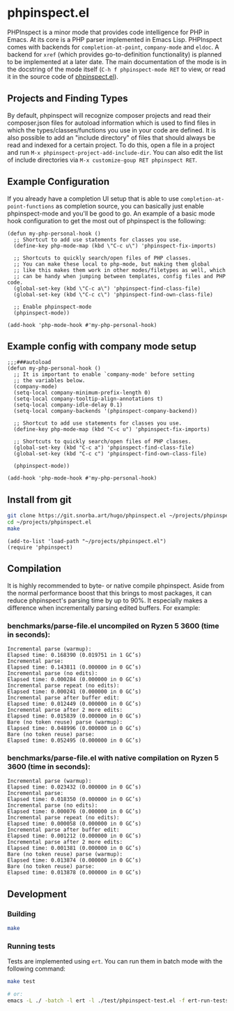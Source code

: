# phpinspect.el
PHPInspect is a minor mode that provides code intelligence for PHP in Emacs. At
its core is a PHP parser implemented in Emacs Lisp. PHPInspect comes with
backends for `completion-at-point`, `company-mode` and `eldoc`. A backend for
`xref` (which provides go-to-definition functionality) is planned to be
implemented at a later date. The main documentation of the mode is in the
docstring of the mode itself (`C-h f phpinspect-mode RET` to view, or read it in
the source code of [phpinspect.el](phpinspect.el)).

## Projects and Finding Types
By default, phpinspect will recognize composer projects and read their
composer.json files for autoload information which is used to find files in
which the types/classes/functions you use in your code are defined. It is also
possible to add an "include directory" of files that should always be read and
indexed for a certain project. To do this, open a file in a project and run `M-x
phpinspect-project-add-include-dir`. You can also edit the list of include
directories via `M-x customize-goup RET phpinspect RET`.

## Example Configuration
If you already have a completion UI setup that is able to use
`completion-at-point-functions` as completion source, you can basically just
enable phpinspect-mode and you'll be good to go. An example of a basic mode hook
configuration to get the most out of phpinspect is the following:

```elisp
(defun my-php-personal-hook ()
  ;; Shortcut to add use statements for classes you use.
  (define-key php-mode-map (kbd \"C-c u\") 'phpinspect-fix-imports)

  ;; Shortcuts to quickly search/open files of PHP classes.
  ;; You can make these local to php-mode, but making them global
  ;; like this makes them work in other modes/filetypes as well, which
  ;; can be handy when jumping between templates, config files and PHP code.
  (global-set-key (kbd \"C-c a\") 'phpinspect-find-class-file)
  (global-set-key (kbd \"C-c c\") 'phpinspect-find-own-class-file)

  ;; Enable phpinspect-mode
  (phpinspect-mode))

(add-hook 'php-mode-hook #'my-php-personal-hook)
```

## Example config with company mode setup

```elisp
;;;###autoload
(defun my-php-personal-hook ()
  ;; It is important to enable `company-mode' before setting
  ;; the variables below.
  (company-mode)
  (setq-local company-minimum-prefix-length 0)
  (setq-local company-tooltip-align-annotations t)
  (setq-local company-idle-delay 0.1)
  (setq-local company-backends '(phpinspect-company-backend))

  ;; Shortcut to add use statements for classes you use.
  (define-key php-mode-map (kbd "C-c u") 'phpinspect-fix-imports)

  ;; Shortcuts to quickly search/open files of PHP classes.
  (global-set-key (kbd "C-c a") 'phpinspect-find-class-file)
  (global-set-key (kbd "C-c c") 'phpinspect-find-own-class-file)

  (phpinspect-mode))

(add-hook 'php-mode-hook #'my-php-personal-hook)
```

## Install from git

```bash
git clone https://git.snorba.art/hugo/phpinspect.el ~/projects/phpinspect.el
cd ~/projects/phpinspect.el
make
```

```elisp
(add-to-list 'load-path "~/projects/phpinspect.el")
(require 'phpinspect)
```

## Compilation
It is highly recommended to byte- or native compile phpinspect. Aside from the
normal performance boost that this brings to most packages, it can reduce
phpinspect's parsing time by up to 90%. It especially makes a difference when
incrementally parsing edited buffers. For example:

### benchmarks/parse-file.el uncompiled on Ryzen 5 3600 (time in seconds):
```
Incremental parse (warmup):
Elapsed time: 0.168390 (0.019751 in 1 GC’s)
Incremental parse:
Elapsed time: 0.143811 (0.000000 in 0 GC’s)
Incremental parse (no edits):
Elapsed time: 0.000284 (0.000000 in 0 GC’s)
Incremental parse repeat (no edits):
Elapsed time: 0.000241 (0.000000 in 0 GC’s)
Incremental parse after buffer edit:
Elapsed time: 0.012449 (0.000000 in 0 GC’s)
Incremental parse after 2 more edits:
Elapsed time: 0.015839 (0.000000 in 0 GC’s)
Bare (no token reuse) parse (warmup):
Elapsed time: 0.048996 (0.000000 in 0 GC’s)
Bare (no token reuse) parse:
Elapsed time: 0.052495 (0.000000 in 0 GC’s)
```

### benchmarks/parse-file.el with native compilation on Ryzen 5 3600 (time in seconds):
```
Incremental parse (warmup):
Elapsed time: 0.023432 (0.000000 in 0 GC’s)
Incremental parse:
Elapsed time: 0.018350 (0.000000 in 0 GC’s)
Incremental parse (no edits):
Elapsed time: 0.000076 (0.000000 in 0 GC’s)
Incremental parse repeat (no edits):
Elapsed time: 0.000058 (0.000000 in 0 GC’s)
Incremental parse after buffer edit:
Elapsed time: 0.001212 (0.000000 in 0 GC’s)
Incremental parse after 2 more edits:
Elapsed time: 0.001381 (0.000000 in 0 GC’s)
Bare (no token reuse) parse (warmup):
Elapsed time: 0.013874 (0.000000 in 0 GC’s)
Bare (no token reuse) parse:
Elapsed time: 0.013878 (0.000000 in 0 GC’s)
```

## Development

### Building

```bash
make
```

### Running tests
Tests are implemented using `ert`. You can run them in batch mode with the following
command:

```bash
make test

# or:
emacs -L ./ -batch -l ert -l ./test/phpinspect-test.el -f ert-run-tests-batch-and-exit
```

